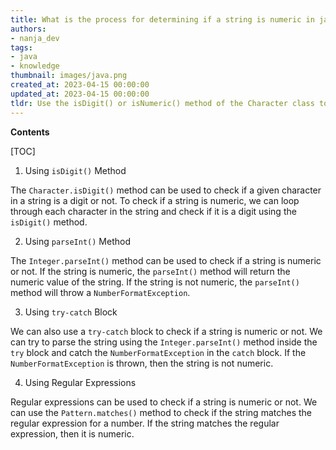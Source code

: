 ```yaml
---
title: What is the process for determining if a string is numeric in java?
authors:
- nanja_dev
tags:
- java
- knowledge
thumbnail: images/java.png
created_at: 2023-04-15 00:00:00
updated_at: 2023-04-15 00:00:00
tldr: Use the isDigit() or isNumeric() method of the Character class to check if a String is numeric in Java.
---
```


**Contents**

[TOC]

1. Using `isDigit()` Method 

The `Character.isDigit()` method can be used to check if a given character in a string is a digit or not. To check if a string is numeric, we can loop through each character in the string and check if it is a digit using the `isDigit()` method.

2. Using `parseInt()` Method 

The `Integer.parseInt()` method can be used to check if a string is numeric or not. If the string is numeric, the `parseInt()` method will return the numeric value of the string. If the string is not numeric, the `parseInt()` method will throw a `NumberFormatException`.

3. Using `try-catch` Block 

We can also use a `try-catch` block to check if a string is numeric or not. We can try to parse the string using the `Integer.parseInt()` method inside the `try` block and catch the `NumberFormatException` in the `catch` block. If the `NumberFormatException` is thrown, then the string is not numeric.

4. Using Regular Expressions 

Regular expressions can be used to check if a string is numeric or not. We can use the `Pattern.matches()` method to check if the string matches the regular expression for a number. If the string matches the regular expression, then it is numeric.
